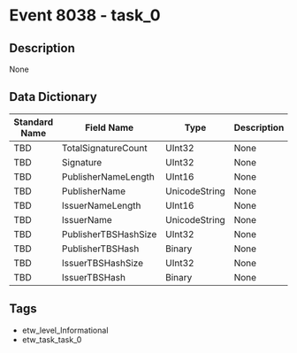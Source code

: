 # Event 8038 - task_0

## Description
None

## Data Dictionary
|Standard Name|Field Name|Type|Description|Sample Value|
|---|---|---|---|---|
|TBD|TotalSignatureCount|UInt32|None|`None`|
|TBD|Signature|UInt32|None|`None`|
|TBD|PublisherNameLength|UInt16|None|`None`|
|TBD|PublisherName|UnicodeString|None|`None`|
|TBD|IssuerNameLength|UInt16|None|`None`|
|TBD|IssuerName|UnicodeString|None|`None`|
|TBD|PublisherTBSHashSize|UInt32|None|`None`|
|TBD|PublisherTBSHash|Binary|None|`None`|
|TBD|IssuerTBSHashSize|UInt32|None|`None`|
|TBD|IssuerTBSHash|Binary|None|`None`|

## Tags
* etw_level_Informational
* etw_task_task_0